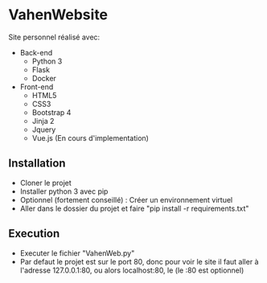 # VahenWebsite
Site personnel réalisé avec:
* Back-end
  * Python 3
  * Flask
  * Docker
* Front-end
  * HTML5
  * CSS3
  * Bootstrap 4
  * Jinja 2
  * Jquery
  * Vue.js (En cours d'implementation)

## Installation
* Cloner le projet
* Installer python 3 avec pip
* Optionnel (fortement conseillé) : Créer un environnement virtuel
* Aller dans le dossier du projet et faire "pip install -r requirements.txt"

## Execution
* Executer le fichier "VahenWeb.py"
* Par defaut le projet est sur le port 80, donc pour voir le site il faut aller à l'adresse 127.0.0.1:80, ou alors localhost:80, le (le :80 est optionnel)
